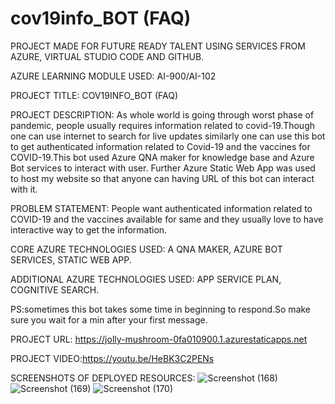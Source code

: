 # cov19info_BOT (FAQ)

PROJECT MADE FOR FUTURE READY TALENT USING SERVICES FROM AZURE, VIRTUAL STUDIO CODE AND GITHUB.

AZURE LEARNING MODULE USED: AI-900/AI-102

PROJECT TITLE: COV19INFO_BOT (FAQ)


PROJECT DESCRIPTION: As whole world is going through worst phase of pandemic, people usually requires information related to covid-19.Though one can use internet to search for live updates similarly one can use this bot to get authenticated information related to Covid-19 and the vaccines for COVID-19.This bot used Azure QNA maker for knowledge base and Azure Bot services to interact with user. Further Azure Static Web  App was used to host my website so that anyone can having URL of this bot can interact with it.


PROBLEM STATEMENT: People want authenticated information related to COVID-19 and the vaccines available for same and they usually love to have interactive way to get the information.


CORE AZURE TECHNOLOGIES USED: A QNA MAKER, AZURE BOT SERVICES, STATIC WEB APP.

ADDITIONAL AZURE TECHNOLOGIES USED: APP SERVICE PLAN, COGNITIVE SEARCH.


PS:sometimes this bot takes some time in beginning to respond.So make sure you wait for a min after your first message.

PROJECT URL: https://jolly-mushroom-0fa010900.1.azurestaticapps.net

PROJECT VIDEO:https://youtu.be/HeBK3C2PENs

SCREENSHOTS OF DEPLOYED RESOURCES:
![Screenshot (168)](https://user-images.githubusercontent.com/91673923/154355129-c0394dd3-e0ef-47ae-8e78-d2d01f7f68de.png)
![Screenshot (169)](https://user-images.githubusercontent.com/91673923/154355140-d6a7737d-6b3f-4e0d-963f-34b15bf5e98a.png)
![Screenshot (170)](https://user-images.githubusercontent.com/91673923/154355145-86ba99bd-fa0e-4683-873e-11e91b1552d5.png)

